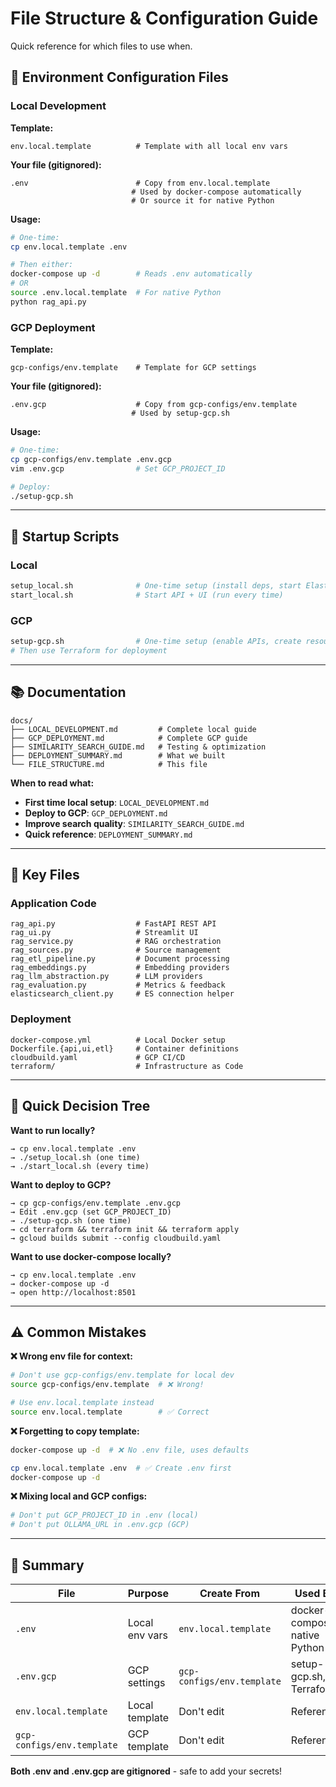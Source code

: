 # File Structure & Configuration Guide

Quick reference for which files to use when.

## 📁 Environment Configuration Files

### Local Development

**Template:**
```
env.local.template          # Template with all local env vars
```

**Your file (gitignored):**
```
.env                        # Copy from env.local.template
                           # Used by docker-compose automatically
                           # Or source it for native Python
```

**Usage:**
```bash
# One-time:
cp env.local.template .env

# Then either:
docker-compose up -d        # Reads .env automatically
# OR
source .env.local.template  # For native Python
python rag_api.py
```

### GCP Deployment

**Template:**
```
gcp-configs/env.template    # Template for GCP settings
```

**Your file (gitignored):**
```
.env.gcp                    # Copy from gcp-configs/env.template
                           # Used by setup-gcp.sh
```

**Usage:**
```bash
# One-time:
cp gcp-configs/env.template .env.gcp
vim .env.gcp                # Set GCP_PROJECT_ID

# Deploy:
./setup-gcp.sh
```

---

## 🚀 Startup Scripts

### Local

```bash
setup_local.sh              # One-time setup (install deps, start Elasticsearch)
start_local.sh              # Start API + UI (run every time)
```

### GCP

```bash
setup-gcp.sh                # One-time setup (enable APIs, create resources)
# Then use Terraform for deployment
```

---

## 📚 Documentation

```
docs/
├── LOCAL_DEVELOPMENT.md         # Complete local guide
├── GCP_DEPLOYMENT.md            # Complete GCP guide
├── SIMILARITY_SEARCH_GUIDE.md   # Testing & optimization
├── DEPLOYMENT_SUMMARY.md        # What we built
└── FILE_STRUCTURE.md            # This file
```

**When to read what:**
- **First time local setup**: `LOCAL_DEVELOPMENT.md`
- **Deploy to GCP**: `GCP_DEPLOYMENT.md`
- **Improve search quality**: `SIMILARITY_SEARCH_GUIDE.md`
- **Quick reference**: `DEPLOYMENT_SUMMARY.md`

---

## 🔧 Key Files

### Application Code

```
rag_api.py                  # FastAPI REST API
rag_ui.py                   # Streamlit UI
rag_service.py              # RAG orchestration
rag_sources.py              # Source management
rag_etl_pipeline.py         # Document processing
rag_embeddings.py           # Embedding providers
rag_llm_abstraction.py      # LLM providers
rag_evaluation.py           # Metrics & feedback
elasticsearch_client.py     # ES connection helper
```

### Deployment

```
docker-compose.yml          # Local Docker setup
Dockerfile.{api,ui,etl}     # Container definitions
cloudbuild.yaml             # GCP CI/CD
terraform/                  # Infrastructure as Code
```

---

## 🎯 Quick Decision Tree

**Want to run locally?**
```
→ cp env.local.template .env
→ ./setup_local.sh (one time)
→ ./start_local.sh (every time)
```

**Want to deploy to GCP?**
```
→ cp gcp-configs/env.template .env.gcp
→ Edit .env.gcp (set GCP_PROJECT_ID)
→ ./setup-gcp.sh (one time)
→ cd terraform && terraform init && terraform apply
→ gcloud builds submit --config cloudbuild.yaml
```

**Want to use docker-compose locally?**
```
→ cp env.local.template .env
→ docker-compose up -d
→ open http://localhost:8501
```

---

## ⚠️ Common Mistakes

**❌ Wrong env file for context:**
```bash
# Don't use gcp-configs/env.template for local dev
source gcp-configs/env.template  # ❌ Wrong!

# Use env.local.template instead
source env.local.template        # ✅ Correct
```

**❌ Forgetting to copy template:**
```bash
docker-compose up -d  # ❌ No .env file, uses defaults

cp env.local.template .env  # ✅ Create .env first
docker-compose up -d
```

**❌ Mixing local and GCP configs:**
```bash
# Don't put GCP_PROJECT_ID in .env (local)
# Don't put OLLAMA_URL in .env.gcp (GCP)
```

---

## 📝 Summary

| File | Purpose | Create From | Used By |
|------|---------|-------------|---------|
| `.env` | Local env vars | `env.local.template` | docker-compose, native Python |
| `.env.gcp` | GCP settings | `gcp-configs/env.template` | setup-gcp.sh, Terraform |
| `env.local.template` | Local template | Don't edit | Reference |
| `gcp-configs/env.template` | GCP template | Don't edit | Reference |

**Both .env and .env.gcp are gitignored** - safe to add your secrets!

